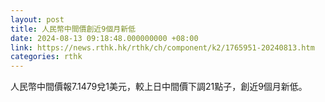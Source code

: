 ```yaml
---
layout: post
title: 人民幣中間價創近9個月新低
date: 2024-08-13 09:18:48.000000000 +08:00
link: https://news.rthk.hk/rthk/ch/component/k2/1765951-20240813.htm
categories: rthk
---
```


人民幣中間價報7.1479兌1美元，較上日中間價下調21點子，創近9個月新低。
